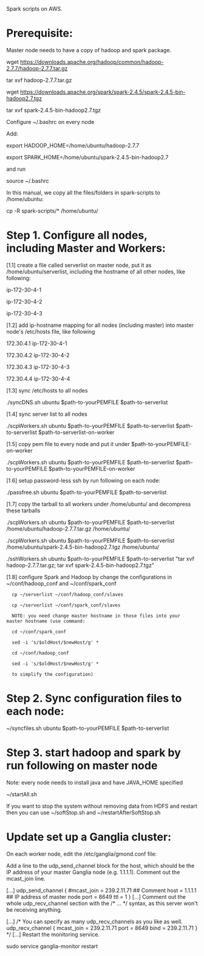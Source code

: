 Spark scripts on AWS.

# Prerequisite:

Master node needs to have a copy of hadoop and spark package. 

wget https://downloads.apache.org/hadoop/common/hadoop-2.7.7/hadoop-2.7.7.tar.gz

tar xvf hadoop-2.7.7.tar.gz

wget https://downloads.apache.org/spark/spark-2.4.5/spark-2.4.5-bin-hadoop2.7.tgz

tar xvf spark-2.4.5-bin-hadoop2.7.tgz

Configure ~/.bashrc on every node

Add:

export HADOOP_HOME=/home/ubuntu/hadoop-2.7.7

export SPARK_HOME=/home/ubuntu/spark-2.4.5-bin-hadoop2.7

and run 

source ~/.bashrc

In this manual, we copy all the files/folders in spark-scripts to /home/ubuntu:

cp -R spark-scripts/* /home/ubuntu/


# Step 1. Configure all nodes, including Master and Workers:

[1.1] create a file called serverlist on master node, put it as /home/ubuntu/serverlist, including the hostname of all other nodes, like following:

ip-172-30-4-1

ip-172-30-4-2

ip-172-30-4-3

[1.2] add ip-hostname mapping for all nodes (including master) into master node's /etc/hosts file, like following

172.30.4.1 ip-172-30-4-1

172.30.4.2 ip-172-30-4-2

172.30.4.3 ip-172-30-4-3

172.30.4.4 ip-172-30-4-4

[1.3] sync /etc/hosts to all nodes

./syncDNS.sh ubuntu $path-to-yourPEMFILE $path-to-serverlist

[1.4] sync server list to all nodes

./scpWorkers.sh ubuntu $path-to-yourPEMFILE $path-to-serverlist $path-to-serverlist $path-to-serverlist-on-worker

[1.5] copy pem file to every node and put it under $path-to-yourPEMFILE-on-worker

./scpWorkers.sh ubuntu $path-to-yourPEMFILE $path-to-serverlist $path-to-yourPEMFILE $path-to-yourPEMFILE-on-worker

[1.6] setup password-less ssh by run following on each node:

./passfree.sh ubuntu $path-to-yourPEMFILE $path-to-serverlist

[1.7] copy the tarball to all workers under /home/ubuntu/ and decompress these tarballs

./scpWorkers.sh ubuntu $path-to-yourPEMFILE $path-to-serverlist /home/ubuntu/hadoop-2.7.7.tar.gz /home/ubuntu/

./scpWorkers.sh ubuntu $path-to-yourPEMFILE $path-to-serverlist /home/ubuntu/spark-2.4.5-bin-hadoop2.7.tgz /home/ubuntu/

./sshWorkers.sh ubuntu $path-to-yourPEMFILE $path-to-serverlist "tar xvf hadoop-2.7.7.tar.gz; tar xvf spark-2.4.5-bin-hadoop2.7.tgz"


[1.8] configure Spark and Hadoop by change the configurations in ~/conf/hadoop_conf and ~/conf/spark_conf

      cp ~/serverlist ~/conf/hadoop_conf/slaves
      
      cp ~/serverlist ~/conf/spark_conf/slaves
      
      NOTE: you need change master hostname in those files into your master hostname (use command:
      
      cd ~/conf/spark_conf
      
      sed -i 's/$oldHost/$newHost/g' *
      
      cd ~/conf/hadoop_conf
      
      sed -i 's/$oldHost/$newHost/g' *
      
      to simplify the configuration)

# Step 2. Sync configuration files to each node:

~/syncfiles.sh ubuntu $path-to-yourPEMFILE $path-to-serverlist

# Step 3. start hadoop and spark by run following on master node

Note: every node needs to install java and have JAVA_HOME specified

~/startAll.sh

If you want to stop the system without removing data from HDFS and restart then you can use ~/softStop.sh and ~/restartAfterSoftStop.sh

# Update set up a Ganglia cluster:

On each worker node, edit the /etc/ganglia/gmond.conf file:

Add a line to the udp_send_channel block for the host, which should be the IP address of your master Ganglia node (e.g. 1.1.1.1). Comment out the mcast_join line.

[...]
udp_send_channel {
  #mcast_join = 239.2.11.71   ## Comment
  host = 1.1.1.1   ## IP address of master node
  port = 8649
  ttl = 1
}
[...]
Comment out the whole udp_recv_channel section with the /* ... */ syntax, as this server won't be receiving anything.

[...]
/* You can specify as many udp_recv_channels as you like as well.
udp_recv_channel {
  mcast_join = 239.2.11.71
  port = 8649
  bind = 239.2.11.71
}
*/
[...]
Restart the monitoring service.

sudo service ganglia-monitor restart




